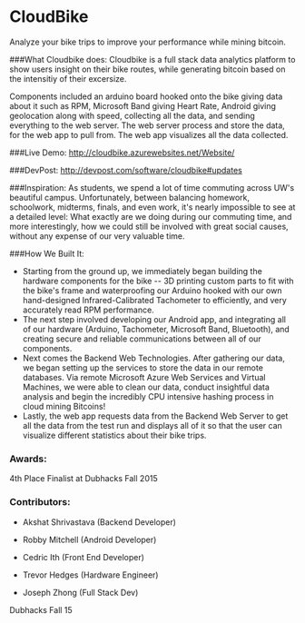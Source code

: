 # CloudBike

Analyze your bike trips to improve your performance while mining bitcoin. 

###What Cloudbike does: 
Cloudbike is a full stack data analytics platform to show users insight on their bike routes, while generating bitcoin based on the intensitiy of their excersize. 

Components included an arduino board hooked onto the bike giving data about it such as RPM, Microsoft Band giving Heart Rate, Android giving geolocation along with speed, collecting all the data, and sending everything to the web server. The web server process and store the data, for the web app to pull from. The web app visualizes all the data collected. 

###Live Demo:
http://cloudbike.azurewebsites.net/Website/

###DevPost:
http://devpost.com/software/cloudbike#updates 


###Inspiration: 
As students, we spend a lot of time commuting across UW's beautiful campus. Unfortunately, between balancing homework, schoolwork, midterms, finals, and even work, it's nearly impossible to see at a detailed level: What exactly are we doing during our commuting time, and more interestingly, how we could still be involved with great social causes, without any expense of our very valuable time.

###How We Built It:
* Starting from the ground up, we immediately began building the hardware components for the bike -- 3D printing custom parts to fit with the bike's frame and waterproofing our Arduino hooked with our own hand-designed Infrared-Calibrated Tachometer to efficiently, and very accurately read RPM performance.
* The next step involved developing our Android app, and integrating all of our hardware (Arduino, Tachometer, Microsoft Band, Bluetooth), and creating secure and reliable communications between all of our components.
* Next comes the Backend Web Technologies. After gathering our data, we began setting up the services to store the data in our remote databases. Via remote Microsoft Azure Web Services and Virtual Machines, we were able to clean our data, conduct insightful data analysis and begin the incredibly CPU intensive hashing process in cloud mining Bitcoins!
* Lastly, the web app requests data from the Backend Web Server to get all the data from the test run and displays all of it so that the user can visualize different statistics about their bike trips. 

### Awards: 
4th Place Finalist at Dubhacks Fall 2015


### Contributors:

* Akshat Shrivastava (Backend Developer) 

* Robby Mitchell (Android Developer) 

* Cedric Ith (Front End Developer) 

* Trevor Hedges (Hardware Engineer) 

* Joseph Zhong (Full Stack Dev) 

Dubhacks Fall 15
